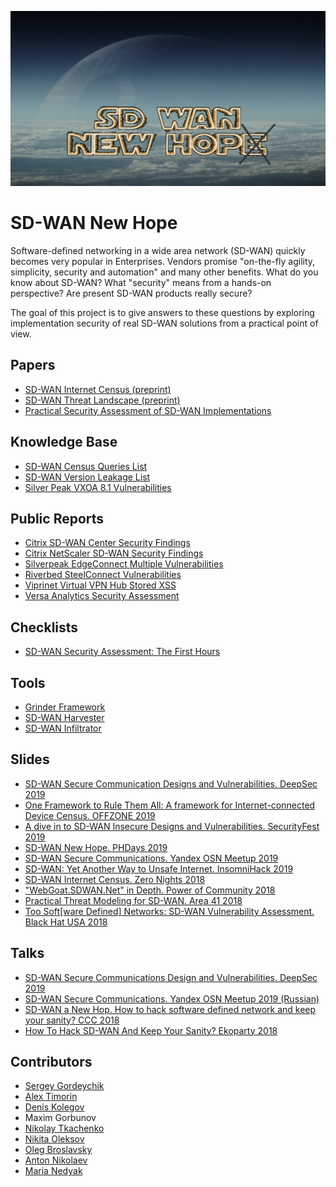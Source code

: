 ![logo](sdwan-logo.png)
# SD-WAN New Hope

Software-defined networking in a wide area network (SD-WAN) quickly becomes very popular in Enterprises. Vendors promise "on-the-fly agility, simplicity, security and automation" and many other benefits. 
What do you know about SD-WAN? What "security" means from a hands-on perspective? Are present SD-WAN products really secure? 

The goal of this project is to give answers to these questions by exploring implementation security of real SD-WAN solutions from a practical point of view.

## Papers
* [SD-WAN Internet Census (preprint)](https://arxiv.org/abs/1808.09027)
* [SD-WAN Threat Landscape (preprint)](https://arxiv.org/abs/1811.04583)
* [Practical Security Assessment of SD-WAN Implementations](https://medium.com/hackingodyssey/practical-security-assessment-of-sd-wan-implementations-c8aa51441c68)

## Knowledge Base
* [SD-WAN Census Queries List](docs/census.md)
* [SD-WAN Version Leakage List](docs/leakage.md)
* [Silver Peak VXOA 8.1 Vulnerabilities](docs/silverpeak-vxoa-8.1.pdf)

## Public Reports
* [Citrix SD-WAN Center Security Findings](reports/Citrix%20SD-WAN%20Security%20Findings.pdf)
* [Citrix NetScaler SD-WAN Security Findings](reports/Citrix%20NetScaler%20SD-WAN%20Security%20Findings%20-%2011082018.pdf)
* [Silverpeak EdgeConnect Multiple Vulnerabilities](reports/Silverpeak%20EdgeConnect%20Multiple%20Vulnerabilities%20-%20032018.pdf)
* [Riverbed SteelConnect Vulnerabilities](reports/Riverbed%20SteelConnect%20Vulnerabilities.pdf)
* [Viprinet Virtual VPN Hub Stored XSS](reports/Viprinet%20Stored%20XSS.pdf)
* [Versa Analytics Security Assessment](reports/Versa%20Analytics%20Security%20Assessment%20-%2009112019.pdf)

## Checklists
* [SD-WAN Security Assessment: The First Hours](checklists/sd-wan-security-assessment-the-first-hours.md)

## Tools
* [Grinder Framework](https://github.com/sdnewhop/grinder)
* [SD-WAN Harvester](https://github.com/sdnewhop/sdwan-harvester)
* [SD-WAN Infiltrator](https://github.com/sdnewhop/sdwan-infiltrator)

## Slides
* [SD-WAN Secure Communication Designs and Vulnerabilities. DeepSec 2019](slides/DeepSec-2019.pdf)
* [One Framework to Rule Them All: A framework for Internet-connected Device Census. OFFZONE 2019](/slides/offzone-grinder-2019.pdf)
* [A dive in to SD-WAN Insecure Designs and Vulnerabilities. SecurityFest 2019](slides/securityfest-2019.pdf)
* [SD-WAN New Hope. PHDays 2019](slides/phdays-2019.pdf)
* [SD-WAN Secure Communications. Yandex OSN Meetup 2019](slides/yandex-osn-2019.pdf)
* [SD-WAN: Yet Another Way to Unsafe Internet. InsomniHack 2019](slides/insomnihack-2019.pdf)
* [SD-WAN Internet Census. Zero Nights 2018](slides/zn-2018.pdf)
* ["WebGoat.SDWAN.Net" in Depth. Power of Community 2018](slides/poc-2018.pdf)
* [Practical Threat Modeling for SD-WAN. Area 41 2018](slides/area41-2018.pdf)
* [Too Soft[ware Defined] Networks: SD-WAN Vulnerability Assessment. Black Hat USA 2018](slides/blackhat-2018.pdf)

## Talks
* [SD-WAN Secure Communications Design and Vulnerabilities. DeepSec 2019](https://vimeo.com/390850895)
* [SD-WAN Secure Communications. Yandex OSN Meetup 2019 (Russian)](https://www.youtube.com/watch?v=gHRustiUdKY)
* [SD-WAN a New Hop. How to hack software defined network and keep your sanity? CCC 2018](https://media.ccc.de/v/35c3-9446-sd-wan_a_new_hop)
* [How To Hack SD-WAN And Keep Your Sanity? Ekoparty 2018](https://www.youtube.com/watch?v=8jY0yPlW7xg)

## Contributors
- [Sergey Gordeychik](https://twitter.com/scadasl)
- [Alex Timorin](https://twitter.com/atimorin)
- [Denis Kolegov](https://twitter.com/dnkolegov)
- Maxim Gorbunov
- [Nikolay Tkachenko](https://twitter.com/afr1ka_)
- [Nikita Oleksov](https://twitter.com/neoleksov)
- [Oleg Broslavsky](https://twitter.com/yalegko)
- [Anton Nikolaev](https://github.com/manmolecular)
- [Maria Nedyak](https://twitter.com/msh_smlv)
